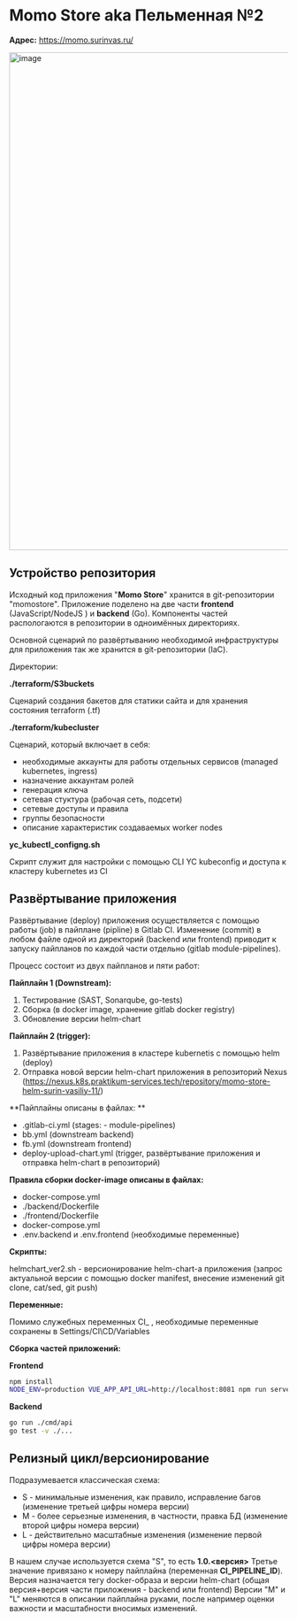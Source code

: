 # Momo Store aka Пельменная №2

**Адрес:**
https://momo.surinvas.ru/

<img width="900" alt="image" src="https://user-images.githubusercontent.com/9394918/167876466-2c530828-d658-4efe-9064-825626cc6db5.png">

## Устройство репозитория

Исходный код приложения "**Momo Store**" хранится в git-репозитории "momostore". 
Приложение поделено на две части **frontend** (JavaScript/NodeJS ) и **backend** (Go). 
Компоненты частей распологаются в репозитории в одноимённых директориях.

Основной сценарий по развёртыванию необходимой инфраструктуры для приложения так же хранится в git-репозитории (IaC).

Директории: 

**./terraform/S3buckets**

Сценарий создания бакетов для статики сайта и для хранения состояния terraform (.tf)

**./terraform/kubecluster**

Сценарий, который включает в себя:
- необходимые аккаунты для работы отдельных сервисов (managed kubernetes, ingress)
- назначение аккаунтам ролей
- генерация ключа
- сетевая стуктура (рабочая сеть, подсети)
- сетевые доступы и правила
- группы безопасности
- описание характеристик создаваемых worker nodes

**yc_kubectl_configng.sh**

Скрипт служит для настройки с помощью CLI YC kubeconfig и доступа к кластеру kubernetes из CI

## Развёртывание приложения

Развёртывание (deploy) приложения осуществляется с помощью работы (job) в пайплане (pipline) в Gitlab CI.
Изменение (commit) в любом файле одной из директорий (backend или frontend) приводит к запуску пайпланов по каждой части отдельно (gitlab module-pipelines).

Процесс состоит из двух пайпланов и пяти работ:

**Пайплайн 1 (Downstream):**

1. Тестирование (SAST, Sonarqube, go-tests)
1. Сборка (в docker image, хранение gitlab docker registry)
1. Обновление версии helm-chart

**Пайплайн 2 (trigger):**

1. Развёртывание приложения в кластере kubernetis с помощью helm (deploy)
1. Отправка новой версии helm-chart приложения в репозиторий Nexus (https://nexus.k8s.praktikum-services.tech/repository/momo-store-helm-surin-vasiliy-11/)

**Пайплайны описаны в файлах: **

- .gitlab-ci.yml (stages: - module-pipelines)
- bb.yml (downstream backend)
- fb.yml (downstream frontend)
- deploy-upload-chart.yml (trigger, развёртывание приложения и отправка helm-chart в репозиторий)

**Правила сборки docker-image описаны в файлах:**

- docker-compose.yml
- ./backend/Dockerfile
- ./frontend/Dockerfile
- docker-compose.yml
- .env.backend и .env.frontend (необходимые переменные)

**Скрипты:**

helmchart_ver2.sh - версионирование helm-chart-а приложения (запрос актуальной версии с помощью docker manifest, внесение изменений git clone, cat/sed, git push)

**Переменные:**

Помимо служебных переменных CI_ , необходимые переменные сохранены в Settings/CI\CD/Variables

**Сборка частей приложений:**

**Frontend**

```bash
npm install
NODE_ENV=production VUE_APP_API_URL=http://localhost:8081 npm run serve
```

**Backend**

```bash
go run ./cmd/api
go test -v ./... 
```

## Релизный цикл/версионирование

Подразумевается классическая схема:

- S - минимальные изменения, как правило, исправление багов (изменение третьей цифры номера версии)
- M - более серьезные изменения, в частности, правка БД (изменение второй цифры номера версии)
- L - действительно масштабные изменения (изменение первой цифры номера версии)

В нашем случае используется схема "S", то есть **1.0.<версия>**
Третье значение привязано к номеру пайплайна (переменная **CI_PIPELINE_ID**).
Версия назначается тегу docker-образа и версии helm-chart (общая версия+версия части приложения - backend или frontend)
Версии "M" и "L" меняются в описании пайплайна руками, после например оценки важности и масштабности вносимых изменений.
